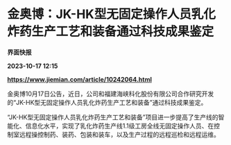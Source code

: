 # 金奥博：JK-HK型无固定操作人员乳化炸药生产工艺和装备通过科技成果鉴定
**界面快报**

**2023-10-17 12:15**

**https://www.jiemian.com/article/10242064.html**

金奥博10月17日公告，近日，公司和福建海峡科化股份有限公司合作研究开发的“JK-HK型无固定操作人员乳化炸药生产工艺和装备”通过科技成果鉴定。

“JK-HK型无固定操作人员乳化炸药生产工艺和装备”项目进一步提高了生产线的智能化、信息化水平，实现了乳化炸药生产线1.1级工房全线无固定操作人员、在控制室远程操控制药、装药、包装和装车，以及生产过程的远程巡检和远程运维。